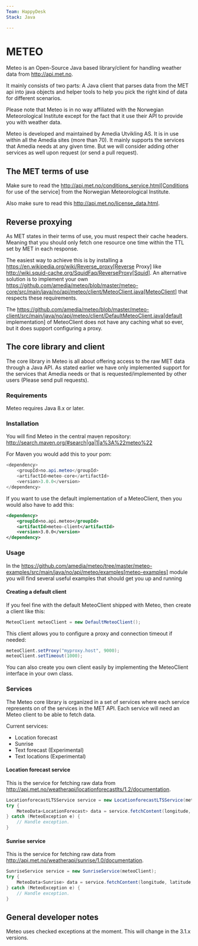 ```yaml
---
Team: HappyDesk
Stack: Java

---
```

<!--(Maintained Duplo labels above. Read more on http://info.api.no/handbook/guidelines/GitHub-guidelines.html)-->

# METEO

Meteo is an Open-Source Java based library/client for handling weather data from http://api.met.no.

It mainly consists of two parts: A Java client that parses data from the MET api into java objects and helper tools to help you
pick the right kind of data for different scenarios.

Please note that Meteo is in no way affiliated with the Norwegian Meteorological Institute
except for the fact that it use their API to provide you with weather data.

Meteo is developed and maintained by Amedia Utvikling AS. It is in use within all the Amedia sites (more than 70).
It mainly supports the services that Amedia needs at any given time. But we will consider adding other services as
well upon request (or send a pull request).

## The MET terms of use

Make sure to read the http://api.met.no/conditions_service.html[Conditions for use of the service] from
the Norwegian Meteorological Institute.

Also make sure to read this http://api.met.no/license_data.html.

## Reverse proxying

As MET states in their terms of use, you must respect their cache headers. Meaning that you should only fetch one
resource one time within the TTL set by MET in each response.

The easiest way to achieve this is by installing a https://en.wikipedia.org/wiki/Reverse_proxy[Reverse Proxy]
like http://wiki.squid-cache.org/SquidFaq/ReverseProxy[Squid]. An alternative solution is to implement your own
https://github.com/amedia/meteo/blob/master/meteo-core/src/main/java/no/api/meteo/client/MeteoClient.java[MeteoClient]
that respects these requirements.

The https://github.com/amedia/meteo/blob/master/meteo-client/src/main/java/no/api/meteo/client/DefaultMeteoClient.java[default implementation]
of MeteoClient does not have any caching what so ever, but it does support configuring a proxy.

## The core library and client

The core library in Meteo is all about offering access to the raw MET data through a Java API.
As stated earlier we have only implemented support for the services that Amedia needs or that is requested/implemented
by other users (Please send pull requests).

### Requirements

Meteo requires Java 8.x or later.

### Installation

You will find Meteo in the central maven repository: http://search.maven.org/#search|ga|1|a%3A%22meteo%22

For Maven you would add this to your pom:

~~~ java
<dependency>
    <groupId>no.api.meteo</groupId>
    <artifactId>meteo-core</artifactId>
    <version>3.0.0</version>
</dependency>
~~~

If you want to use the default implementation of a MeteoClient, then you would also have to add this:

~~~ xml
<dependency>
    <groupId>no.api.meteo</groupId>
    <artifactId>meteo-client</artifactId>
    <version>3.0.0</version>
</dependency>
~~~

### Usage

In the https://github.com/amedia/meteo/tree/master/meteo-examples/src/main/java/no/api/meteo/examples[meteo-examples]
 module you will find several useful examples that should get you up and running

#### Creating a default client

If you feel fine with the default MeteoClient shipped with Meteo, then create a client like this:

~~~ java
MeteoClient meteoClient = new DefaultMeteoClient();
~~~

This client allows you to configure a proxy and connection timeout if needed:

~~~ java
meteoClient.setProxy("myproxy.host", 9000);
meteoClient.setTimeout(1000);
~~~

You can also create you own client easily by implementing the MeteoClient interface in your own class.

### Services

The Meteo core library is organized in a set of services where each service represents on of the services in the MET API.
Each service will need an Meteo client to be able to fetch data.

Current services:

* Location forecast
* Sunrise
* Text forecast (Experimental)
* Text locations (Experimental)

#### Location forecast service

This is the service for fetching raw data from http://api.met.no/weatherapi/locationforecastlts/1.2/documentation.

~~~ java
LocationforecastLTSService service = new LocationforecastLTSService(meteoClient);
try {
    MeteoData<LocationForecast> data = service.fetchContent(longitude, latitude, altitude);
} catch (MeteoException e) {
    // Handle exception.
}
~~~

#### Sunrise service

This is the service for fetching raw data from http://api.met.no/weatherapi/sunrise/1.0/documentation.

~~~ java
SunriseService service = new SunriseService(meteoClient);
try {
    MeteoData<Sunrise> data = service.fetchContent(longitude, latitude, date);
} catch (MeteoException e) {
    // Handle exception.
}
~~~

## General developer notes

Meteo uses checked exceptions at the moment. This will change in the 3.1.x versions.

